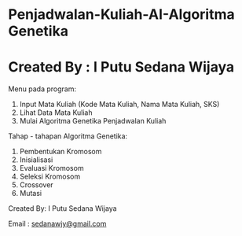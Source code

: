 # Penjadwalan-Kuliah-AI-Algoritma Genetika
# Created By : I Putu Sedana Wijaya
Menu pada program:
1. Input Mata Kuliah (Kode Mata Kuliah, Nama Mata Kuliah, SKS)
2. Lihat Data Mata Kuliah
3. Mulai Algoritma Genetika Penjadwalan Kuliah

Tahap - tahapan Algoritma Genetika:
1. Pembentukan Kromosom
2. Inisialisasi
3. Evaluasi Kromosom
4. Seleksi Kromosom
5. Crossover
6. Mutasi

Created By: I Putu Sedana Wijaya

Email : sedanawjy@gmail.com
